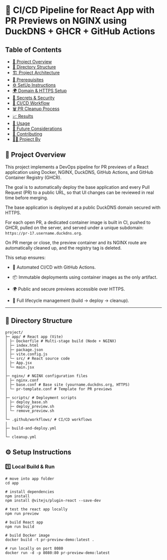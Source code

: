# 🚀 CI/CD Pipeline for React App with PR Previews on NGINX using DuckDNS + GHCR + GitHub Actions

## Table of Contents

- [📌 Project Overview](#-project-overview)
- [📁 Directory Structure](#-directory-structure)
- [🏗️ Project Architecture](#%EF%B8%8F-project-architecture)
- [🔑 Prerequisites](#-prerequisites)
- [⚙️ SetUp Instructions](#-setup-instructions)
- [🌍 Domain & HTTPS Setup](#-domain-&-https-setup)
- [🔐 Secrets & Security](#-secrets-&-security)
- [🚀 CI/CD Workflow](#-ci/cd-workflow)
- [🗑️ PR Cleanup Process](#-pr-cleanup-process)
- [📈 Results](#-resultat)
- [🔧 Usage](#-usage)
- [🔮 Future Considerations](#-future-considerations)
- [🤝 Contributing](#-contributing)
- [👨‍💻 Project By](#project-by)

## 📌 Project Overview
This project implements a DevOps pipeline for PR previews of a React application using Docker, NGINX, DuckDNS, GitHub Actions, and GitHub Container Registry (GHCR).

The goal is to automatically deploy the base application and every Pull Request (PR) to a public URL, so that UI changes can be reviewed in real time before merging.

The base application is deployed at a public DuckDNS domain secured with HTTPS.

For each open PR, a dedicated container image is built in CI, pushed to GHCR, pulled on the server, and served under a unique subdomain: ```https://pr-17.username.duckdns.org```.

On PR merge or close, the preview container and its NGINX route are automatically cleaned up, and the registry tag is deleted.

This setup ensures:

- 🔄 Automated CI/CD with GitHub Actions.

- 📦 Immutable deployments using container images as the only artifact.

- 🌍 Public and secure previews accessible over HTTPS.

- 🧹 Full lifecycle management (build → deploy → cleanup).

---

## 📁 Directory Structure

```plaintext
project/
├─ app/ # React app (Vite)
│ ├─ Dockerfile # Multi-stage build (Node + NGINX)
│ ├─ index.html
│ ├─ package.json
│ ├─ vite.config.js
│ └─ src/ # React source code
│ ├─ App.jsx
│ └─ main.jsx
│
├─ nginx/ # NGINX configuration files
│ ├─ nginx.conf
│ ├─ base.conf # Base site (yourname.duckdns.org, HTTPS)
│ └─ pr-template.conf # Template for PR previews
│
├─ scripts/ # Deployment scripts
│ ├─ deploy_base.sh
│ ├─ deploy_preview.sh
│ └─ remove_preview.sh
│
└─ .github/workflows/ # CI/CD workflows
│
├─ build-and-deploy.yml
│
└─ cleanup.yml
```

## ⚙️ Setup Instructions

### 1️⃣ Local Build & Run
```
# move into app folder
cd app

# install dependencies
npm install
npm install @vitejs/plugin-react --save-dev

# test the react app locally
npm run preview

# build React app
npm run build

# build Docker image
docker build -t pr-preview-demo:latest .

# run locally on port 8080
docker run -d -p 8080:80 pr-preview-demo:latest
```

